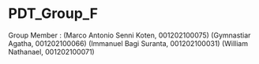 # PDT_Group_F
Group Member : 
(Marco Antonio Senni Koten, 001202100075)
(Gymnastiar Agatha, 001202100066)
(Immanuel Bagi Suranta, 001202100031)
(William Nathanael, 001202100071)

